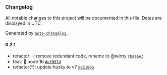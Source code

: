 ### Changelog

All notable changes to this project will be documented in this file. Dates are displayed in UTC.

Generated by [`auto-changelog`](https://github.com/CookPete/auto-changelog).

#### 0.2.1

- refactor: 💡 remove redundant code, rename to @wirby [`c8ae5e3`](https://github.com/babajka/codestyle/commit/c8ae5e3274074d806ee66bbaa7e7d92039378b5d)
- feat: 🎸 node 16 [`def097d`](https://github.com/babajka/codestyle/commit/def097d0ac6914bb4d3b31ad49376f5e146dc997)
- refactor(*): update husky to v7 [`8821806`](https://github.com/babajka/codestyle/commit/8821806ba1af58aaee3377791ef5a47e19372866)
